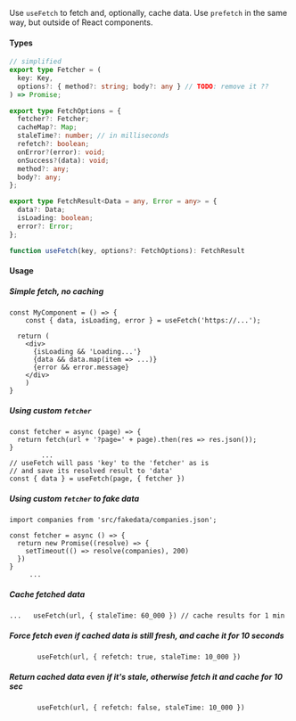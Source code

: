 
Use `useFetch` to fetch and, optionally, cache data. 
Use `prefetch` in the same way, but outside of React components.

#### Types
```ts
// simplified
export type Fetcher = (
  key: Key,
  options?: { method?: string; body?: any } // TODO: remove it ??
) => Promise;

export type FetchOptions = {
  fetcher?: Fetcher;
  cacheMap?: Map;
  staleTime?: number; // in milliseconds
  refetch?: boolean;
  onError?(error): void;
  onSuccess?(data): void;
  method?: any;
  body?: any;
};

export type FetchResult<Data = any, Error = any> = {
  data?: Data;
  isLoading: boolean;
  error?: Error;
};

function useFetch(key, options?: FetchOptions): FetchResult
```

#### Usage
##### Simple fetch, no caching
```tsx
const MyComponent = () => {
	const { data, isLoading, error } = useFetch('https://...');

  return (
    <div>
      {isLoading && 'Loading...'}
      {data && data.map(item => ...)}
      {error && error.message}
    </div>
    )
}
```

##### Using custom `fetcher`
```tsx
const fetcher = async (page) => {
  return fetch(url + '?page=' + page).then(res => res.json());
}
        ...
// useFetch will pass 'key' to the 'fetcher' as is				
// and save its resolved result to 'data'
const { data } = useFetch(page, { fetcher })        
```

##### Using custom `fetcher` to fake data
```tsx
import companies from 'src/fakedata/companies.json';

const fetcher = async () => {
  return new Promise((resolve) => {
    setTimeout(() => resolve(companies), 200)
  })
}
     ...
```

##### Cache fetched data
```tsx
...   useFetch(url, { staleTime: 60_000 }) // cache results for 1 min
```

##### Force fetch even if cached data is still fresh, and cache it for 10 seconds
```tsx
       useFetch(url, { refetch: true, staleTime: 10_000 })
```

##### Return cached data even if it's stale, otherwise fetch it and cache for 10 sec
```tsx
       useFetch(url, { refetch: false, staleTime: 10_000 })
```

##### 

